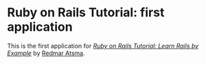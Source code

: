 # Ruby on Rails Tutorial: first application

This is the first application for
[*Ruby on Rails Tutorial: Learn Rails by Example*](http://railstutorial.org/)
by [Redmar Atsma](http://redmar.org/).